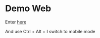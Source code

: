 # Demo Web

Enter [here](https://reallygood2024.github.io/mobile-client/)

And use Ctrl + Alt + I 
switch to mobile mode
